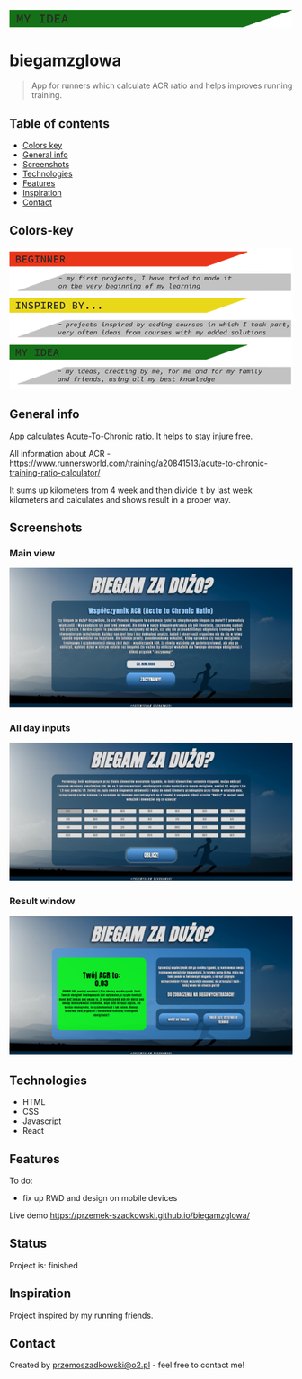 ![my idea](my_idea.png)

# biegamzglowa
> App for runners which calculate ACR ratio and helps improves running training.

## Table of contents
* [Colors key](#colors-key)
* [General info](#general-info)
* [Screenshots](#screenshots)
* [Technologies](#technologies)
* [Features](#features)
* [Inspiration](#inspiration)
* [Contact](#contact)

## Colors-key

![key to colors](key.png)

## General info

App calculates Acute-To-Chronic ratio. It helps to stay injure free.

All information about ACR - https://www.runnersworld.com/training/a20841513/acute-to-chronic-training-ratio-calculator/

It sums up kilometers from 4 week and then divide it by last week kilometers and calculates and shows result in a proper way.

## Screenshots

### Main view
![main view](start_window.jpg)

### All day inputs
![inputs view](inputs_window.jpg)

### Result window
![result view](result_window.jpg)

## Technologies
* HTML
* CSS
* Javascript
* React

## Features

To do:
* fix up RWD and design on mobile devices

Live demo https://przemek-szadkowski.github.io/biegamzglowa/

## Status
Project is: finished

## Inspiration
Project inspired by my running friends.

## Contact
Created by [przemoszadkowski@o2.pl](mailto:user@example.com) - feel free to contact me!